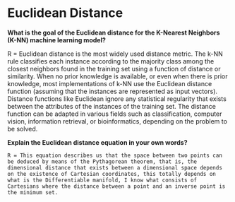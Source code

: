# Euclidean Distance

**What is the goal of the Euclidean distance for the K-Nearest Neighbors (K-NN) machine learning model?**
  
  R = Euclidean distance is the most widely used distance metric. The k-NN rule classifies each instance according to the majority class among the closest neighbors found in the training set using a function of distance or similarity. When no prior knowledge is available, or even when there is prior knowledge, most implementations of k-NN use the Euclidean distance function (assuming that the instances are represented as input vectors).
  Distance functions like Euclidean ignore any statistical regularity that exists between the attributes of the instances of the training set. The distance function can be adapted in various fields such as classification, computer vision, information retrieval, or bioinformatics, depending on the problem to be solved.
  
  
  **Explain the Euclidean distance equation in your own words?**
    
    R = This equation describes us that the space between two points can be deduced by means of the Pythagorean theorem, that is, the dimensional distance that exists between a dimensional space depends on the existence of Cartesian coordinates, this totally depends on what is the Differentiable manifold, I know what consists of Cartesians where the distance between a point and an inverse point is the minimum set.